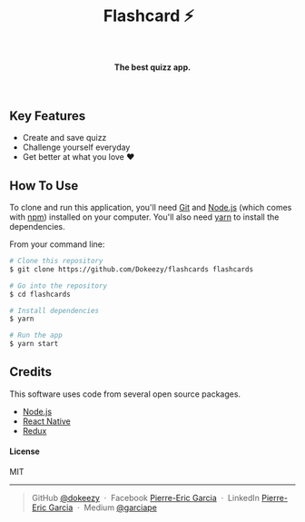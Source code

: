 <h1 align="center">
  <br>
  Flashcard ⚡
  <br>
  <br>
</h1>

<h4 align="center">The best quizz app.</h4>

<br>

## Key Features

* Create and save quizz
* Challenge yourself everyday
* Get better at what you love ❤️


## How To Use

To clone and run this application, you'll need [Git](https://git-scm.com) and [Node.js](https://nodejs.org/en/download/) (which comes with [npm](http://npmjs.com)) installed on your computer. You'll also need [yarn](https://yarnpkg.com/lang/en/) to install the dependencies.

From your command line:

```bash
# Clone this repository
$ git clone https://github.com/Dokeezy/flashcards flashcards

# Go into the repository
$ cd flashcards

# Install dependencies
$ yarn

# Run the app
$ yarn start
```

## Credits

This software uses code from several open source packages.

- [Node.js](https://nodejs.org/)
- [React Native](https://facebook.github.io/react-native/)
- [Redux](http://redux.js.org/)

#### License

MIT

---

> GitHub [@dokeezy](https://github.com/Dokeezy) &nbsp;&middot;&nbsp;
> Facebook [Pierre-Eric Garcia](https://www.facebook.com/pierreeric.garcia.1) &nbsp;&middot;&nbsp;
> LinkedIn [Pierre-Eric Garcia](https://www.linkedin.com/in/pierre-eric-garcia) &nbsp;&middot;&nbsp;
> Medium [@garciape](https://medium.com/@garciape)
